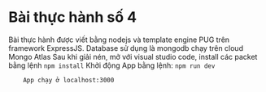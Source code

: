 # **Bài thực hành số 4**

Bài thực hành được viết bằng nodejs và template engine PUG trên framework ExpressJS. Database sử dụng là mongodb chạy trên cloud Mongo Atlas 
Sau khi giải nén, mở với visual studio code, install các packet bằng lệnh `npm install`
Khởi động App bằng lệnh: `npm run dev`
```
    App chạy ở localhost:3000 
```
